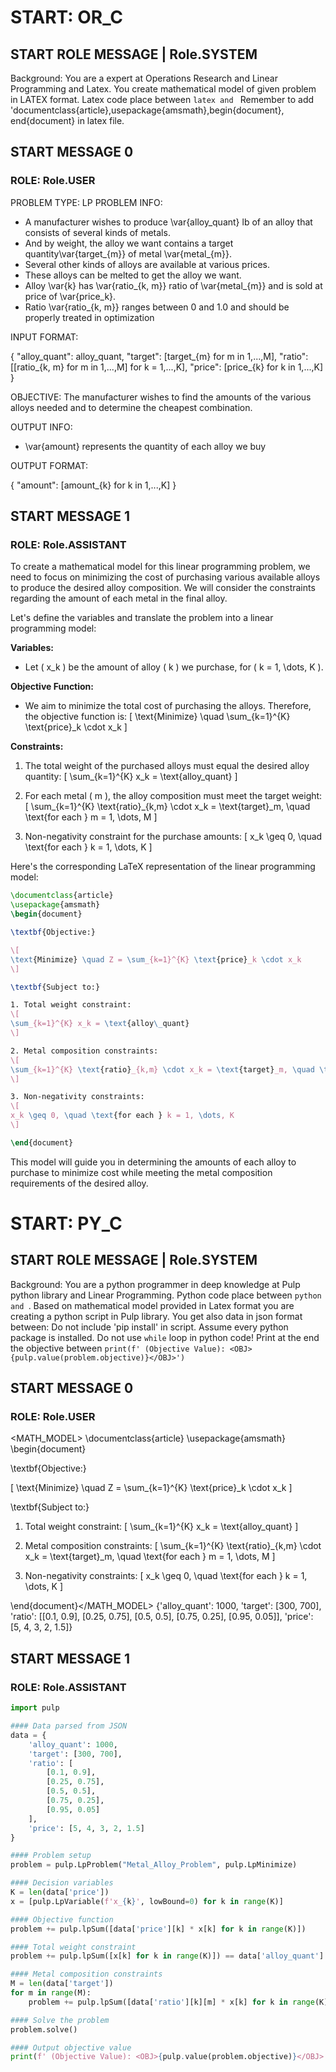 # START: OR_C 
## START ROLE MESSAGE | Role.SYSTEM 
Background: You are a expert at Operations Research and Linear Programming and Latex. You create mathematical model of given problem in LATEX format. Latex code place between ```latex and ``` Remember to add 'documentclass{article},usepackage{amsmath},begin{document}, end{document} in latex file. 
## START MESSAGE 0 
### ROLE: Role.USER
<DESCRIPTION>
PROBLEM TYPE: LP
PROBLEM INFO:

- A manufacturer wishes to produce \var{alloy_quant} lb of an alloy that consists of several kinds of metals.
- And by weight, the alloy we want contains a target quantity\var{target_{m}} of metal \var{metal_{m}}.
- Several other kinds of alloys are available at various prices. 
- These alloys can be melted to get the alloy we want.
- Alloy \var{k} has \var{ratio_{k, m}} ratio of \var{metal_{m}} and is sold at price of \var{price_k}.
- Ratio \var{ratio_{k, m}} ranges between 0 and 1.0 and should be properly treated in optimization

INPUT FORMAT:

{
	"alloy_quant": alloy_quant,
	"target": [target_{m} for m in 1,...,M],
	"ratio": [[ratio_{k, m} for m in 1,...,M] for k = 1,...,K],
	"price": [price_{k} for k in 1,...,K]
}

OBJECTIVE: The manufacturer wishes to find the amounts of the various alloys needed and to determine the cheapest combination.

OUTPUT INFO:

- \var{amount} represents the quantity of each alloy we buy

OUTPUT FORMAT:

{
	"amount": [amount_{k} for k in 1,...,K]
}
</DESCRIPTION>


## START MESSAGE 1 
### ROLE: Role.ASSISTANT
To create a mathematical model for this linear programming problem, we need to focus on minimizing the cost of purchasing various available alloys to produce the desired alloy composition. We will consider the constraints regarding the amount of each metal in the final alloy.

Let's define the variables and translate the problem into a linear programming model:

**Variables:**
- Let \( x_k \) be the amount of alloy \( k \) we purchase, for \( k = 1, \dots, K \).

**Objective Function:**
- We aim to minimize the total cost of purchasing the alloys. Therefore, the objective function is:
  \[
  \text{Minimize} \quad \sum_{k=1}^{K} \text{price}_k \cdot x_k
  \]

**Constraints:**
1. The total weight of the purchased alloys must equal the desired alloy quantity:
   \[
   \sum_{k=1}^{K} x_k = \text{alloy\_quant}
   \]

2. For each metal \( m \), the alloy composition must meet the target weight:
   \[
   \sum_{k=1}^{K} \text{ratio}_{k,m} \cdot x_k = \text{target}_m, \quad \text{for each } m = 1, \dots, M
   \]

3. Non-negativity constraint for the purchase amounts:
   \[
   x_k \geq 0, \quad \text{for each } k = 1, \dots, K
   \]

Here's the corresponding LaTeX representation of the linear programming model:

```latex
\documentclass{article}
\usepackage{amsmath}
\begin{document}

\textbf{Objective:}

\[
\text{Minimize} \quad Z = \sum_{k=1}^{K} \text{price}_k \cdot x_k
\]

\textbf{Subject to:}

1. Total weight constraint:
\[
\sum_{k=1}^{K} x_k = \text{alloy\_quant}
\]

2. Metal composition constraints:
\[
\sum_{k=1}^{K} \text{ratio}_{k,m} \cdot x_k = \text{target}_m, \quad \text{for each } m = 1, \dots, M
\]

3. Non-negativity constraints:
\[
x_k \geq 0, \quad \text{for each } k = 1, \dots, K
\]

\end{document}
```

This model will guide you in determining the amounts of each alloy to purchase to minimize cost while meeting the metal composition requirements of the desired alloy.

# START: PY_C 
## START ROLE MESSAGE | Role.SYSTEM 
Background: You are a python programmer in deep knowledge at Pulp python library and Linear Programming. Python code place between ```python and ```. Based on mathematical model provided in Latex format you are creating a python script in Pulp library. You get also data in json format between: <DATA></DATA> Do not include 'pip install' in script. Assume every python package is installed. Do not use `while` loop in python code! Print at the end the objective between <OBJ></OBJ> `print(f' (Objective Value): <OBJ>{pulp.value(problem.objective)}</OBJ>')` 
## START MESSAGE 0 
### ROLE: Role.USER
<MATH_MODEL>
\documentclass{article}
\usepackage{amsmath}
\begin{document}

\textbf{Objective:}

\[
\text{Minimize} \quad Z = \sum_{k=1}^{K} \text{price}_k \cdot x_k
\]

\textbf{Subject to:}

1. Total weight constraint:
\[
\sum_{k=1}^{K} x_k = \text{alloy\_quant}
\]

2. Metal composition constraints:
\[
\sum_{k=1}^{K} \text{ratio}_{k,m} \cdot x_k = \text{target}_m, \quad \text{for each } m = 1, \dots, M
\]

3. Non-negativity constraints:
\[
x_k \geq 0, \quad \text{for each } k = 1, \dots, K
\]

\end{document}</MATH_MODEL>
<DATA>
{'alloy_quant': 1000, 'target': [300, 700], 'ratio': [[0.1, 0.9], [0.25, 0.75], [0.5, 0.5], [0.75, 0.25], [0.95, 0.05]], 'price': [5, 4, 3, 2, 1.5]}</DATA>


## START MESSAGE 1 
### ROLE: Role.ASSISTANT
```python
import pulp

#### Data parsed from JSON
data = {
    'alloy_quant': 1000,
    'target': [300, 700],
    'ratio': [
        [0.1, 0.9],
        [0.25, 0.75],
        [0.5, 0.5],
        [0.75, 0.25],
        [0.95, 0.05]
    ],
    'price': [5, 4, 3, 2, 1.5]
}

#### Problem setup
problem = pulp.LpProblem("Metal_Alloy_Problem", pulp.LpMinimize)

#### Decision variables
K = len(data['price'])
x = [pulp.LpVariable(f'x_{k}', lowBound=0) for k in range(K)]

#### Objective function
problem += pulp.lpSum([data['price'][k] * x[k] for k in range(K)])

#### Total weight constraint
problem += pulp.lpSum([x[k] for k in range(K)]) == data['alloy_quant']

#### Metal composition constraints
M = len(data['target'])
for m in range(M):
    problem += pulp.lpSum([data['ratio'][k][m] * x[k] for k in range(K)]) == data['target'][m]

#### Solve the problem
problem.solve()

#### Output objective value
print(f' (Objective Value): <OBJ>{pulp.value(problem.objective)}</OBJ>')
```

